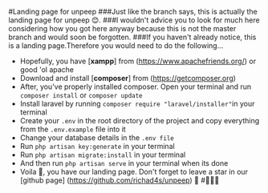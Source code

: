 [logo]: https://imgur.com/4s9rlF9 "Unpeep Logo"
#Landing page for unpeep
###Just like the branch says, this is actually the landing page for unpeep 😊.
###I wouldn't advice you to look for much here considering how you got here anyway because this is not the master branch and would soon be forgotten.
###If you haven't already notice, this is a landing page.Therefore you would need to do the following...
* Hopefully, you have [<b>xampp</b>] from (https://www.apachefriends.org/) or good 'ol apache
* Download and install [<b>composer</b>] from (https://getcomposer.org)
* After, you've properly installed composer. Open your terminal and run `composer install` or `composer update`
* Install laravel by running `composer require "laravel/installer"`in your terminal
* Create your `.env` in the root directory of the project and copy everything from the `.env.example` file into it
* Change your database details in the `.env file`
* Run `php artisan key:generate` in your terminal
* Run `php artisan migrate:install` in your terminal
* And then run `php artisan serve` in your terminal when its done
* Voila 🙌, you have our landing page. Don't forget to leave a star in our [github page] (https://github.com/richad4s/unpeep) 🥳
#🥳🥳😌 